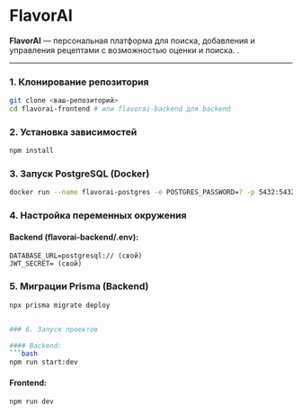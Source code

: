 # FlavorAI

**FlavorAI** — персональная платформа для поиска, добавления и управления рецептами с возможностью оценки и поиска. .

---


### 1. Клонирование репозитория

```bash
git clone <ваш-репозиторий>
cd flavorai-frontend # или flavorai-backend для backend
```

### 2. Установка зависимостей

```bash
npm install
```

### 3. Запуск PostgreSQL (Docker)

```bash
docker run --name flavorai-postgres -e POSTGRES_PASSWORD=? -p 5432:5432 -d postgres
```

### 4. Настройка переменных окружения

#### Backend (flavorai-backend/.env):
```
DATABASE_URL=postgresql:// (свой)
JWT_SECRET= (свой)
```


### 5. Миграции Prisma (Backend)

```bash
npx prisma migrate deploy


### 6. Запуск проектов

#### Backend:
```bash
npm run start:dev
```

#### Frontend:
```bash
npm run dev
```

